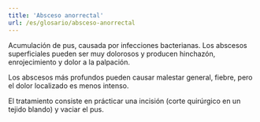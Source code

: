 ```yaml
---
title: 'Absceso anorrectal'
url: /es/glosario/absceso-anorrectal
---
```


Acumulación de pus, causada por infecciones bacterianas. Los abscesos superficiales pueden ser muy dolorosos y producen hinchazón, enrojecimiento y dolor a la palpación.

Los abscesos más profundos pueden causar malestar general, fiebre, pero el dolor localizado es menos intenso.

El tratamiento consiste en prácticar una incisión (corte quirúrgico en un tejido blando) y vaciar el pus.